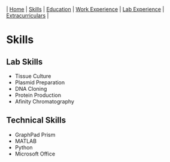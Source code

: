 | [Home](/Patrick-Gamble/index) | [Skills](/Patrick-Gamble/skills) | [Education](/Patrick-Gamble/education) | [Work Experience](/Patrick-Gamble/work-experience) | [Lab Experience](/Patrick-Gamble/lab-experience) | [Extracurriculars](/Patrick-Gamble/extracurriculars) |

# Skills

## Lab Skills
- Tissue Culture
- Plasmid Preparation
- DNA Cloning
- Protein Production
- Afinity Chromatography

## Technical Skills
- GraphPad Prism
- MATLAB
- Python
- Microsoft Office
